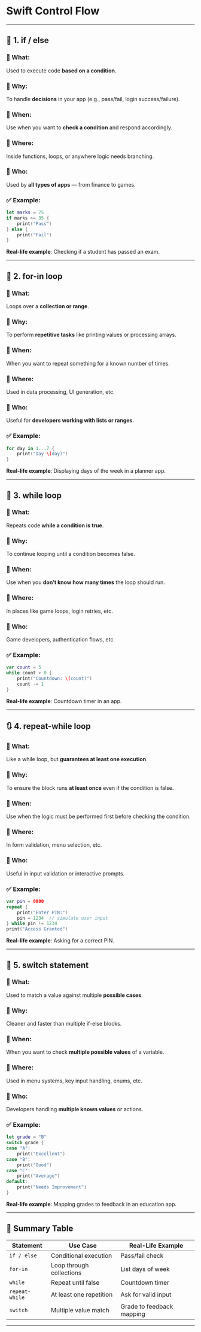 
# Swift Control Flow 
  
---

## 🚦 1. if / else

### 🔹 What:
Used to execute code **based on a condition**.

### 🔹 Why:
To handle **decisions** in your app (e.g., pass/fail, login success/failure).

### 🔹 When:
Use when you want to **check a condition** and respond accordingly.

### 🔹 Where:
Inside functions, loops, or anywhere logic needs branching.

### 🔹 Who:
Used by **all types of apps** — from finance to games.

### ✅ Example:
```swift
let marks = 75
if marks >= 35 {
    print("Pass")
} else {
    print("Fail")
}
```
**Real-life example**: Checking if a student has passed an exam.

---

## 🔁 2. for-in loop

### 🔹 What:
Loops over a **collection or range**.

### 🔹 Why:
To perform **repetitive tasks** like printing values or processing arrays.

### 🔹 When:
When you want to repeat something for a known number of times.

### 🔹 Where:
Used in data processing, UI generation, etc.

### 🔹 Who:
Useful for **developers working with lists or ranges**.

### ✅ Example:
```swift
for day in 1...7 {
    print("Day \(day)")
}
```
**Real-life example**: Displaying days of the week in a planner app.

---

## 🔄 3. while loop

### 🔹 What:
Repeats code **while a condition is true**.

### 🔹 Why:
To continue looping until a condition becomes false.

### 🔹 When:
Use when you **don’t know how many times** the loop should run.

### 🔹 Where:
In places like game loops, login retries, etc.

### 🔹 Who:
Game developers, authentication flows, etc.

### ✅ Example:
```swift
var count = 5
while count > 0 {
    print("Countdown: \(count)")
    count -= 1
}
```
**Real-life example**: Countdown timer in an app.

---

## 🔃 4. repeat-while loop

### 🔹 What:
Like a while loop, but **guarantees at least one execution**.

### 🔹 Why:
To ensure the block runs **at least once** even if the condition is false.

### 🔹 When:
Use when the logic must be performed first before checking the condition.

### 🔹 Where:
In form validation, menu selection, etc.

### 🔹 Who:
Useful in input validation or interactive prompts.

### ✅ Example:
```swift
var pin = 0000
repeat {
    print("Enter PIN:")
    pin = 1234  // simulate user input
} while pin != 1234
print("Access Granted")
```
**Real-life example**: Asking for a correct PIN.

---

## 🔀 5. switch statement

### 🔹 What:
Used to match a value against multiple **possible cases**.

### 🔹 Why:
Cleaner and faster than multiple if-else blocks.

### 🔹 When:
When you want to check **multiple possible values** of a variable.

### 🔹 Where:
Used in menu systems, key input handling, enums, etc.

### 🔹 Who:
Developers handling **multiple known values** or actions.

### ✅ Example:
```swift
let grade = "B"
switch grade {
case "A":
    print("Excellent")
case "B":
    print("Good")
case "C":
    print("Average")
default:
    print("Needs Improvement")
}
```
**Real-life example**: Mapping grades to feedback in an education app.

---

## 📌 Summary Table

| Statement     | Use Case                  | Real-Life Example                  |
|---------------|---------------------------|------------------------------------|
| `if / else`   | Conditional execution     | Pass/fail check                    |
| `for-in`      | Loop through collections  | List days of week                  |
| `while`       | Repeat until false        | Countdown timer                    |
| `repeat-while`| At least one repetition   | Ask for valid input                |
| `switch`      | Multiple value match      | Grade to feedback mapping          |

---


